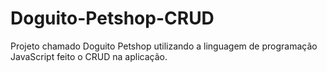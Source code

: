 # Doguito-Petshop-CRUD
Projeto chamado Doguito Petshop utilizando a  linguagem de programação JavaScript feito o CRUD na aplicação. 
